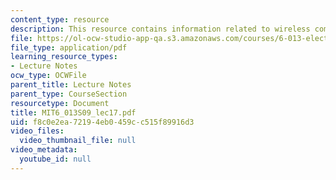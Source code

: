 ```yaml
---
content_type: resource
description: This resource contains information related to wireless communications.
file: https://ol-ocw-studio-app-qa.s3.amazonaws.com/courses/6-013-electromagnetics-and-applications-spring-2009/f8c0e2ea72194eb0459cc515f89916d3_MIT6_013S09_lec17.pdf
file_type: application/pdf
learning_resource_types:
- Lecture Notes
ocw_type: OCWFile
parent_title: Lecture Notes
parent_type: CourseSection
resourcetype: Document
title: MIT6_013S09_lec17.pdf
uid: f8c0e2ea-7219-4eb0-459c-c515f89916d3
video_files:
  video_thumbnail_file: null
video_metadata:
  youtube_id: null
---
```

